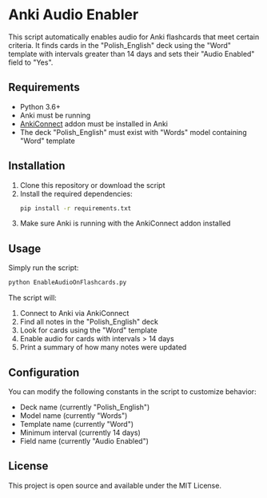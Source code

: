 # Anki Audio Enabler

This script automatically enables audio for Anki flashcards that meet certain criteria. It finds cards in the "Polish_English" deck using the "Word" template with intervals greater than 14 days and sets their "Audio Enabled" field to "Yes".

## Requirements

- Python 3.6+
- Anki must be running
- [AnkiConnect](https://ankiweb.net/shared/info/2055492159) addon must be installed in Anki
- The deck "Polish_English" must exist with "Words" model containing "Word" template

## Installation

1. Clone this repository or download the script
2. Install the required dependencies:
   ```bash
   pip install -r requirements.txt
   ```
3. Make sure Anki is running with the AnkiConnect addon installed

## Usage

Simply run the script:
```bash
python EnableAudioOnFlashcards.py
```

The script will:
1. Connect to Anki via AnkiConnect
2. Find all notes in the "Polish_English" deck
3. Look for cards using the "Word" template
4. Enable audio for cards with intervals > 14 days
5. Print a summary of how many notes were updated

## Configuration

You can modify the following constants in the script to customize behavior:
- Deck name (currently "Polish_English")
- Model name (currently "Words") 
- Template name (currently "Word")
- Minimum interval (currently 14 days)
- Field name (currently "Audio Enabled")

## License

This project is open source and available under the MIT License.
